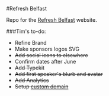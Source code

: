 #Refresh Belfast

Repo for the [Refresh Belfast](http://refreshbelfast.com/) website.

###Tim's to-do:

+ Refine Brand
+ Make sponsors logos SVG
+ ~~Add social icons to elsewhere~~
+ Confirm dates after June
+ ~~Add Typekit~~
+ ~~Add first speaker's blurb and avatar~~
+ ~~Add Analytics~~
+ ~~Setup [custom domain](https://help.github.com/articles/setting-up-a-custom-domain-with-github-pages)~~
